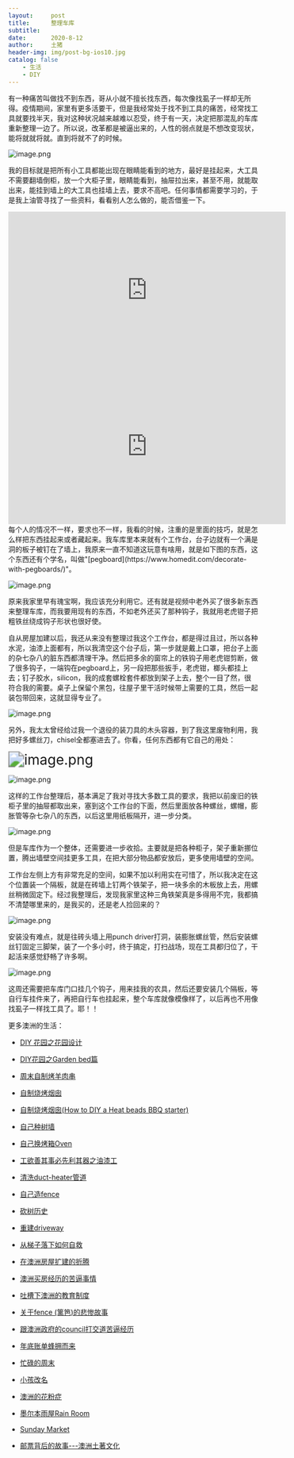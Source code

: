 ```yaml
---
layout:     post
title:      整理车库
subtitle:   
date:       2020-8-12
author:     土猪
header-img: img/post-bg-ios10.jpg
catalog: false
    - 生活
    - DIY
---
```






有一种痛苦叫做找不到东西，哥从小就不擅长找东西，每次像找虱子一样却无所得。疫情期间，家里有更多活要干，但是我经常处于找不到工具的痛苦，经常找工具就要找半天，我对这种状况越来越难以忍受，终于有一天，决定把那混乱的车库重新整理一边了。所以说，改革都是被逼出来的，人性的弱点就是不想改变现状，能将就就将就。直到将就不了的时候。

![image.png](https://images.hive.blog/DQmTy2MV7Guoy6jPteJw9FHw3iXUGiGmE5jnMNMNiXhjYcg/image.png)



我的目标就是把所有小工具都能出现在眼睛能看到的地方，最好是挂起来，大工具不需要翻墙倒柜，放一个大柜子里，眼睛能看到，抽屉拉出来，甚至不用，就能取出来，能挂到墙上的大工具也挂墙上去，要求不高吧。任何事情都需要学习的，于是我上油管寻找了一些资料，看看别人怎么做的，能否借鉴一下。



<iframe width="560" height="315" src="https://www.youtube.com/embed/HIUrGi89i-U" frameborder="0" allow="accelerometer; autoplay; encrypted-media; gyroscope; picture-in-picture" allowfullscreen></iframe>




<iframe width="560" height="315" src="https://www.youtube.com/embed/voXV6Otd5O0" frameborder="0" allow="accelerometer; autoplay; encrypted-media; gyroscope; picture-in-picture" allowfullscreen></iframe>
每个人的情况不一样，要求也不一样，我看的时候，注重的是里面的技巧，就是怎么样把东西挂起来或者藏起来。我车库里本来就有个工作台，台子边就有一个满是洞的板子被钉在了墙上，我原来一直不知道这玩意有啥用，就是如下图的东西，这个东西还有个学名，叫做"[pegboard](https://www.homedit.com/decorate-with-pegboards/)"。

![image.png](https://images.hive.blog/DQmTPoiNrhzy2poU3XRniZnHkD7bmKEmW8Kxd6BdumjzC3B/image.png)

原来我家里早有瑰宝啊，我应该充分利用它。还有就是视频中老外买了很多新东西来整理车库，而我要用现有的东西，不如老外还买了那种钩子，我就用老虎钳子把粗铁丝绕成钩子形状也很好使。





自从房屋加建以后，我还从来没有整理过我这个工作台，都是得过且过，所以各种水泥，油漆上面都有，所以我清空这个台子后，第一步就是戴上口罩，把台子上面的杂七杂八的脏东西都清理干净。然后把多余的窗帘上的铁钩子用老虎钳剪断，做了很多钩子，一端钩在pegboard上，另一段把那些扳手，老虎钳，榔头都挂上去；钉子胶水，silicon，我的成套螺栓套件都放到架子上去，整个一目了然，很符合我的需要。桌子上保留个黑包，往屋子里干活时候带上需要的工具，然后一起装包带回来，这就显得专业了。

![image.png](https://images.hive.blog/DQmTKHKpRFyqhf5EtNTDraJb1AKJB7VYicxspFnkHxpSG4r/image.png)



另外，我太太曾经给过我一个退役的装刀具的木头容器，到了我这里废物利用，我把好多螺丝刀，chisel全都塞进去了。你看，任何东西都有它自己的用处：

<img src="https://images.hive.blog/DQmNfpficjNXCaRFY7ZKbho4mkUNUF3veekQMof4hnKZESF/image.png" alt="image.png" style="zoom:200%;" />

![image.png](https://images.hive.blog/DQmdrv1TBS3VDwJzWZDHTH2M9S44VXircvbvxpnym891RBA/image.png)



这样的工作台整理后，基本满足了我对寻找大多数工具的要求，我把以前废旧的铁柜子里的抽屉都取出来，塞到这个工作台的下面，然后里面放各种螺丝，螺帽，膨胀管等杂七杂八的东西，以后这里用纸板隔开，进一步分类。

![image.png](https://images.hive.blog/DQmNdqNHi9wZVgRiikVLQkxKW3kEREt9rnU3JswmUXCwA15/image.png)



但是车库作为一个整体，还需要进一步收拾。主要就是把各种柜子，架子重新挪位置，腾出墙壁空间挂更多工具，在把大部分物品都安放后，更多使用墙壁的空间。



工作台左侧上方有非常充足的空间，如果不加以利用实在可惜了，所以我决定在这个位置装一个隔板，就是在砖墙上钉两个铁架子，把一块多余的木板放上去，用螺丝稍微固定下。经过我整理后，发现我家里这种三角铁架真是多得用不完，我都搞不清楚哪里来的，是我买的，还是老人捡回来的？

![image.png](https://images.hive.blog/DQmQ8z7YbDfiT9djM54EKW1RGgCF3ZMBDFEpHHQeSjv67c3/image.png)



安装没有难点，就是往砖头墙上用punch driver打洞，装膨胀螺丝管，然后安装螺丝钉固定三脚架，装了一个多小时，终于搞定，打扫战场，现在工具都归位了，干起活来感觉舒畅了许多啊。

![image.png](https://images.hive.blog/DQmQcUJ4XMoRPV9rQre1Puz1z5X9K5dpAdBFnEFoLNmsi2m/image.png)



这周还需要把车库门口挂几个钩子，用来挂我的农具，然后还要安装几个隔板，等自行车挂件来了，再把自行车也挂起来，整个车库就像模像样了，以后再也不用像找虱子一样找工具了。耶！！






更多澳洲的生活：

- [DIY 花园之花园设计](http://livinginau.life/2020/03/30/diy-garden-design/)

- [DIY花园之Garden bed篇](http://livinginau.life/2020/04/17/diy-garden-bed/)

- [周末自制烤羊肉串](http://livinginau.life/2014/03/03/%E5%91%A8%E6%9C%AB%E8%87%AA%E5%88%B6%E7%83%A4%E7%BE%8A%E8%82%89%E4%B8%B2/)

- [自制烧烤烟囱](http://livinginau.life/2014/02/20/%E8%87%AA%E5%88%B6%E7%83%A7%E7%83%A4%E7%83%9F%E5%9B%B1/)

- [自制烧烤烟囱(How to DIY a Heat beads BBQ starter)](https://steemit.com/life/@chenlocus/how-to-diy-a-heat-beads-bbq-starter)

- [自己种树墙](http://livinginau.life/2020/03/10/%E8%87%AA%E5%B7%B1%E7%A7%8D%E6%A0%91%E5%A2%99/)

- [自己换烤箱Oven](http://livinginau.life/2020/02/12/%E8%87%AA%E5%B7%B1%E6%8D%A2oven/)

- [工欲善其事必先利其器之油漆工](http://livinginau.life/2020/04/13/%E5%B7%A5%E6%AC%B2%E5%96%84%E5%85%B6%E4%BA%8B%E5%BF%85%E5%85%88%E5%88%A9%E5%85%B6%E5%99%A8%E4%B9%8B%E6%B2%B9%E6%BC%86%E5%B7%A5/)

- [清洗duct-heater管道](http://livinginau.life/2020/04/08/%E8%87%AA%E5%B7%B1%E5%8A%A8%E6%89%8B%E6%B8%85%E6%B4%97duct-heater%E7%AE%A1%E9%81%93/)

- [自己造fence](http://livinginau.life/2020/01/06/%E7%BB%88%E4%BA%8E%E9%80%A0%E5%A5%BD%E4%BA%86fence/)

- [砍树历史](http://livinginau.life/2019/12/29/%E7%A0%8D%E6%A0%91%E5%8E%86%E5%8F%B2/)

- [重建driveway](http://livinginau.life/2020/04/26/rebuild-driveway/)

- [从梯子落下如何自救](http://livinginau.life/2020/03/21/%E4%BB%8E%E6%A2%AF%E5%AD%90%E8%90%BD%E4%B8%8B%E5%A6%82%E4%BD%95%E8%87%AA%E6%95%91/)

- [在澳洲房屋扩建的折腾](http://livinginau.life/2019/12/19/%E5%9C%A8%E6%BE%B3%E6%B4%B2%E6%88%BF%E5%B1%8B%E6%89%A9%E5%BB%BA%E7%9A%84%E6%8A%98%E8%85%BE/)

- [澳洲买房经历的苦逼事情](http://livinginau.life/2019/12/18/%E6%BE%B3%E6%B4%B2%E4%B9%B0%E6%88%BF%E7%BB%8F%E5%8E%86%E7%9A%84%E8%8B%A6%E9%80%BC%E4%BA%8B%E6%83%85/)
  
- 
  [吐槽下澳洲的教育制度](http://livinginau.life/2019/12/13/%E5%90%90%E6%A7%BD%E6%BE%B3%E6%B4%B2%E6%95%99%E8%82%B2%E5%88%B6%E5%BA%A6/)

- [关于fence (篱笆)的悲惨故事](http://livinginau.life/2019/12/01/%E5%85%B3%E4%BA%8Efence%E7%9A%84%E6%82%B2%E6%83%A8%E6%95%85%E4%BA%8B/)

- [跟澳洲政府的council打交道苦逼经历](http://livinginau.life/2019/11/29/%E8%B7%9F%E6%BE%B3%E6%B4%B2%E6%94%BF%E5%BA%9C%E7%9A%84council%E6%89%93%E4%BA%A4%E9%81%93%E8%8B%A6%E9%80%BC%E7%BB%8F%E5%8E%86/)

- [年底账单蜂拥而来](http://livinginau.life/2019/11/29/%E8%B4%A6%E5%8D%95%E8%9C%82%E6%8B%A5%E8%80%8C%E6%9D%A5/)

- [忙碌的周末](http://livinginau.life/2019/11/12/%E5%BF%99%E7%A2%8C%E7%9A%84%E5%91%A8%E6%9C%AB/)

- [小孩改名](http://livinginau.life/2019/11/10/%E5%B0%8F%E5%AD%A9%E6%94%B9%E5%90%8D/)

- [澳洲的花粉症](http://livinginau.life/2018/08/10/%E6%BE%B3%E6%B4%B2%E7%9A%84%E8%8A%B1%E7%B2%89%E7%97%87/)

- [墨尔本雨屋Rain Room](http://livinginau.life/2020/01/13/rain-room/)

- [Sunday Market](http://livinginau.life/2020/01/12/Sunday-Market/)

- [邮票背后的故事---澳洲土著文化](http://livinginau.life/2018/07/10/%E9%82%AE%E7%A5%A8%E8%83%8C%E5%90%8E%E7%9A%84%E6%95%85%E4%BA%8B/)